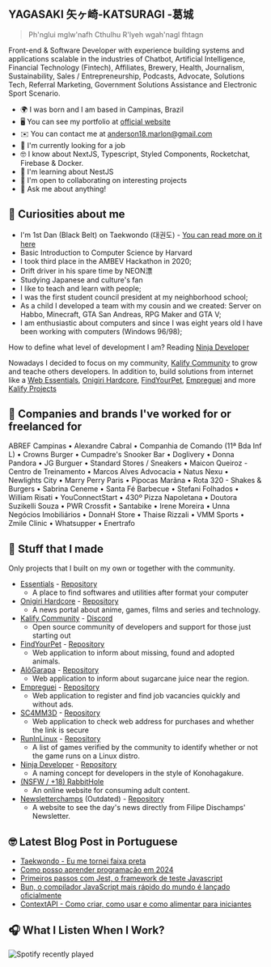 <!-- <img src="https://pbs.twimg.com/profile_banners/994763945331384320/1683254608/1500x500"/> -->

YAGASAKI 矢ヶ崎-KATSURAGI -葛城
----------------------------
> Ph'nglui mglw'nafh Cthulhu R'lyeh wgah'nagl fhtagn

Front-end & Software Developer with experience building systems and applications scalable in the industries of Chatbot, Artificial Intelligence, Financial Technology (Fintech), Affiliates, Brewery, Health, Journalism, Sustainability, Sales / Entrepreneurship, Podcasts, Advocate, Solutions Tech, Referral Marketing, Government Solutions Assistance and Electronic Sport Scenario.

- 🌍  I was born and I am based in Campinas, Brazil
- 🖥️  You can see my portfolio at [official website](http://yagasaki.vercel.app/about)
- ✉️  You can contact me at [anderson18.marlon@gmail.com](mailto:anderson18.marlon@gmail.com)
- 🚀  I'm currently looking for a job
- 🤓  I know about NextJS, Typescript, Styled Components, Rocketchat, Firebase & Docker.
- 🧠  I'm learning about NestJS
- 🤝  I'm open to collaborating on interesting projects
- 💬  Ask me about anything!

🚀 Curiosities about me
----------------------------

- I'm 1st Dan (Black Belt) on Taekwondo (대권도) - [You can read more on it here](https://yagasaki.dev/taekwondo)
- Basic Introduction to Computer Science by Harvard
- I took third place in the AMBEV Hackathon in 2020;
- Drift driver in his spare time by NEON漂
- Studying Japanese and culture's fan
- I like to teach and learn with people;
- I was the first student council president at my neighborhood school;
- As a child I developed a team with my cousin and we created: Server on Habbo, Minecraft, GTA San Andreas, RPG Maker and GTA V;
- I am enthusiastic about computers and since I was eight years old I have been working with computers (Windows 96/98);

How to define what level of development I am? Reading [Ninja Developer](https://github.com/Yagasaki7K/ninja-developer)

Nowadays I decided to focus on my community, [Kalify Community](https://discord.gg/jhSepmE7nN) to grow and teache others developers. In addition to, build solutions from internet like a [Web Essentials](https://webessentials.vercel.app), [Onigiri Hardcore](https://onigirihardcore.vercel.app), [FindYourPet](https://findyourpet.vercel.app), [Empreguei](https://empreguei.vercel.app/) and more [Kalify Projects](https://kalify.vercel.app/projetos)

📂 Companies and brands I've worked for or freelanced for
----------------------------
ABREF Campinas • Alexandre Cabral • Companhia de Comando (11ª Bda Inf L) • Crowns Burger • Cumpadre's Snooker Bar • Doglivery • Donna Pandora • JG Burguer • Standard Stores / Sneakers • Maicon Queiroz - Centro de Treinamento • Marcos Alves Advocacia • Natus Nexu • Newlights City • Marry Perry Paris • Pipocas Marãna • Rota 320 - Shakes & Burgers • Sabrina Ceneme • Santa Fé Barbecue • Stefani Folhados • William Risati • YouConnectStart • 430º Pizza Napoletana • Doutora Suzikelli Souza • PWR Crossfit • Santabike • Irene Moreira • Unna Negócios Imobiliários • DonnaH Store • Thaise Rizzali • VMM Sports • Zmile Clinic • Whatsupper • Enertrafo

📂 Stuff that I made
----------------------------
Only projects that I built on my own or together with the community.

- [Essentials](https://webessentials.com.br) - [Repository](https://github.com/Yagasaki7K/website-essentials)
    - A place to find softwares and utilities after format your computer
- [Onigiri Hardcore](https://onigirihardcore.com.br/) - [Repository](https://github.com/Yagasaki7K/website-onigirihardcore)
    - A news portal about anime, games, films and series and technology.
- [Kalify Community](https://kalify.vercel.app/) - [Discord](https://discord.gg/jhSepmE7nN)
    - Open source community of developers and support for those just starting out
- [FindYourPet](https://findyourpet.vercel.app/) - [Repository](https://github.com/Yagasaki7K/website-findyourpet)
    - Web application to inform about missing, found and adopted animals.
- [AlôGarapa](https://alogarapa.vercel.app/) - [Repository](https://github.com/Yagasaki7K/website-alogarapa)
    - Web application to inform about sugarcane juice near the region.
- [Empreguei](https://empreguei.vercel.app/) - [Repository](https://github.com/Yagasaki7K/website-empreguei)
    - Web application to register and find job vacancies quickly and without ads.
- [SC4MM3D](https://sc4mm3d.vercel.app/) - [Repository](https://github.com/Yagasaki7K/website-sc4mm3d)
    - Web application to check web address for purchases and whether the link is secure
- [RunInLinux](https://runinlinux.vercel.app/) - [Repository](https://github.com/Yagasaki7K/website-runinlinux)
    - A list of games verified by the community to identify whether or not the game runs on a Linux distro.
- [Ninja Developer](https://github.com/Yagasaki7K/ninja-developer/blob/master/README.md) - [Repository](https://github.com/Yagasaki7K/ninja-developer)
    - A naming concept for developers in the style of Konohagakure.
- [(NSFW / +18) RabbitHole](https://therabbithole.vercel.app/)
    - An online website for consuming adult content.
- [Newsletterchamps](https://newsletterchamps.vercel.app/) (Outdated) - [Repository](https://github.com/Yagasaki7K/website-newsletterchamps)
    - A website to see the day's news directly from Filipe Dischamps' Newsletter.

🤓 Latest Blog Post in Portuguese
----------------------------
- [Taekwondo - Eu me tornei faixa preta](https://yagasaki.dev/blog/taekwondo-black-belt)
- [Como posso aprender programação em 2024](https://yagasaki.dev/blog/como-posso-aprender-programacao)
- [Primeiros passos com Jest, o framework de teste Javascript](https://yagasaki.dev/blog/primeiros-passos-com-jest-o-framework-de-teste-javascript)
- [Bun, o compilador JavaScript mais rápido do mundo é lançado oficialmente](https://yagasaki.dev/blog/bun-o-compilador-javascript-mais-rapido-do-mundo-e-lancado-oficialmente)
- [ContextAPI - Como criar, como usar e como alimentar para iniciantes](https://yagasaki.dev/blog/context-api-como-criar-como-usar-e-como-alimentar-para-iniciantes)

 🎧 What I Listen When I Work?
 ----------------------------
 ![Spotify recently played](https://spotify-recently-played-readme.vercel.app/api?user=12143229276&width=600)
